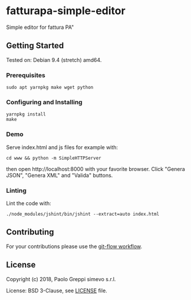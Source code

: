 # fatturapa-simple-editor

Simple editor for fattura PA"

## Getting Started

Tested on: Debian 9.4 (stretch) amd64.

### Prerequisites

```
sudo apt yarnpkg make wget python
```

### Configuring and Installing

```
yarnpkg install
make
```

### Demo

Serve index.html and js files for example with:
```
cd www && python -m SimpleHTTPServer
```
then open http://localhost:8000 with your favorite browser.
Click "Genera JSON", "Genera XML" and "Valida" buttons.

### Linting

Lint the code with:
```
./node_modules/jshint/bin/jshint --extract=auto index.html
```

## Contributing

For your contributions please use the [git-flow workflow](https://danielkummer.github.io/git-flow-cheatsheet/).

## License

Copyright (c) 2018, Paolo Greppi simevo s.r.l.

License: BSD 3-Clause, see [LICENSE](LICENSE) file.
